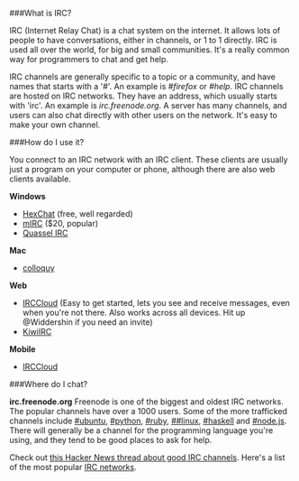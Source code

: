 ###What is IRC?

IRC (Internet Relay Chat) is a chat system on the internet. It allows lots of people to have conversations, either in channels, or 1 to 1 directly. IRC is used all over the world, for big and small communities. It's a really common way for programmers to chat and get help.

IRC channels are generally specific to a topic or a community, and have names that starts with a '#'. An example is *#firefox* or *#help*. IRC channels are hosted on IRC networks. They have an address, which usually starts with 'irc'. An example is *irc.freenode.org*. A server has many channels, and users can also chat directly with other users on the network. It's easy to make your own channel.

###How do I use it?

You connect to an IRC network with an IRC client. These clients are usually just a program on your computer or phone, although there are also web clients available.

**Windows**
* [HexChat](http://hexchat.github.io/) (free, well regarded)
* [mIRC](http://www.mirc.com/get.html) ($20, popular)
* [Quassel IRC](http://quassel-irc.org/)

**Mac**
* [colloquy](http://colloquy.info/)

**Web**
* [IRCCloud](http://irccloud.com/) (Easy to get started, lets you see and receive messages, even when you're not there. Also works across all devices. Hit up @Widdershin if you need an invite)
* [KiwiIRC](https://kiwiirc.com/client/)

**Mobile**
* [IRCCloud](https://play.google.com/store/apps/details?id=com.irccloud.android&hl=en)

###Where do I chat?

**irc.freenode.org**
Freenode is one of the biggest and oldest IRC networks. The popular channels have over a 1000 users. Some of the more trafficked channels include [#ubuntu](https://kiwiirc.com/client/irc.freenode.org/#ubuntu), [#python](https://kiwiirc.com/client/irc.freenode.org/#python),
[#ruby](https://kiwiirc.com/client/irc.freenode.org/#ruby), [##linux](https://kiwiirc.com/client/irc.freenode.org/##linux), [#haskell](https://kiwiirc.com/client/irc.freenode.org/#haskell) and [#node.js](https://kiwiirc.com/client/irc.freenode.org/#node.js). There will generally be a channel for the programming language you're using, and they tend to be good places to ask for help.

Check out [this Hacker News thread about good IRC channels](https://news.ycombinator.com/item?id=7161236).
Here's a list of the most popular [IRC networks](http://irc.netsplit.de/networks/top100.php).
